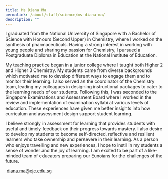 ```yaml
---
title: Ms Diana Ma
permalink: /about/staff/science/ms-diana-ma/
description: ""
---
```

I graduated from the National University of Singapore with a Bachelor of Science with Honours (Second Upper) in Chemistry, where I worked on the synthesis of pharmaceuticals. Having a strong interest in working with young people and sharing my passion for Chemistry, I pursued a Postgraduate Diploma in Education at the National Institute of Education.

My teaching practice began in a junior college where I taught both Higher 2 and Higher 3 Chemistry. My students came from diverse backgrounds which motivated me to develop different ways to engage them and to monitor their learning. I also served as the coordinator of the Chemistry team, leading my colleagues in designing instructional packages to cater to the learning needs of our students. Following this, I was seconded to the Singapore Examinations and Assessment Board where I worked in the review and implementation of examination syllabi at various levels of education. These experiences have given me better insights into how curriculum and assessment design support student learning.

I believe strongly in assessment for learning that provides students with useful and timely feedback on their progress towards mastery. I also desire to develop my students to become self-directed, reflective and resilient learners who take ownership and persevere in their learning. As a person who enjoys travelling and new experiences, I hope to instil in my students a sense of wonder and the joy of learning. I am excited to be part of a like-minded team of educators preparing our Eunoians for the challenges of the future.

 [diana.ma@ejc.edu.sg](mailto:diana.ma@ejc.edu.sg)